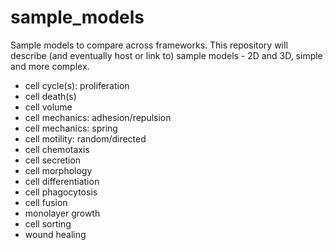 # sample_models
Sample models to compare across frameworks. This repository will describe (and eventually host or link to) sample models - 2D and 3D, simple and more complex.

* cell cycle(s): proliferation
* cell death(s)
* cell volume
* cell mechanics: adhesion/repulsion
* cell mechanics: spring
* cell motility: random/directed
* cell chemotaxis
* cell secretion
* cell morphology
* cell differentiation
* cell phagocytosis
* cell fusion
* monolayer growth
* cell sorting
* wound healing

